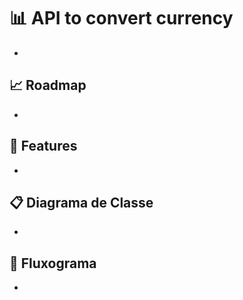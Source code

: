# 📊 API to convert currency
- 

## 📈 Roadmap
- 

## 🚀 Features

- 
  
## 📋 Diagrama de Classe
- 

## 🚦 Fluxograma

-
